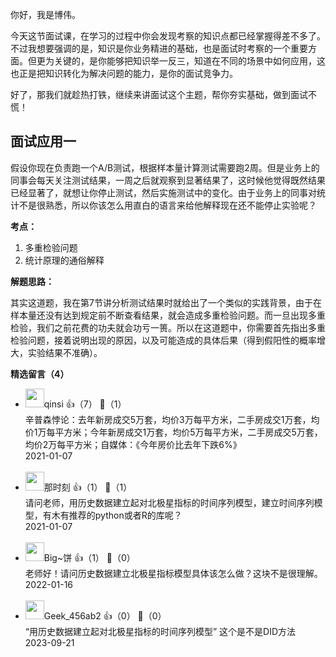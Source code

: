 你好，我是博伟。

今天这节面试课，在学习的过程中你会发现考察的知识点都已经掌握得差不多了。不过我想要强调的是，知识是你业务精进的基础，也是面试时考察的一个重要方面。但更为关键的，是你能够把知识举一反三，知道在不同的场景中如何应用，这也正是把知识转化为解决问题的能力，是你的面试竞争力。

好了，那我们就趁热打铁，继续来讲面试这个主题，帮你夯实基础，做到面试不慌！

## 面试应用一

假设你现在负责跑一个A/B测试，根据样本量计算测试需要跑2周。但是业务上的同事会每天关注测试结果，一周之后就观察到显著结果了，这时候他觉得既然结果已经显著了，就想让你停止测试，然后实施测试中的变化。由于业务上的同事对统计不是很熟悉，所以你该怎么用直白的语言来给他解释现在还不能停止实验呢？

**考点：**

1. 多重检验问题
2. 统计原理的通俗解释

**解题思路：**

其实这道题，我在第7节讲分析测试结果时就给出了一个类似的实践背景，由于在样本量还没有达到规定前不断查看结果，就会造成多重检验问题。而一旦出现多重检验，我们之前花费的功夫就会功亏一篑。所以在这道题中，你需要首先指出多重检验问题，接着说明出现的原因，以及可能造成的具体后果（得到假阳性的概率增大，实验结果不准确）。
<div><strong>精选留言（4）</strong></div><ul>
<li><img src="https://static001.geekbang.org/account/avatar/00/19/70/67/0c1359c2.jpg" width="30px"><span>qinsi</span> 👍（7） 💬（1）<div>辛普森悖论：去年新房成交5万套，均价3万每平方米，二手房成交1万套，均价1万每平方米；今年新房成交1万套，均价5万每平方米，二手房成交5万套，均价2万每平方米；自媒体：《今年房价比去年下跌6%》</div>2021-01-07</li><br/><li><img src="https://static001.geekbang.org/account/avatar/00/11/8f/cf/890f82d6.jpg" width="30px"><span>那时刻</span> 👍（1） 💬（1）<div>请问老师，用历史数据建立起对北极星指标的时间序列模型，建立时间序列模型，有木有推荐的python或者R的库呢？</div>2021-01-07</li><br/><li><img src="https://static001.geekbang.org/account/avatar/00/19/ef/a5/00408816.jpg" width="30px"><span>Big~饼</span> 👍（1） 💬（0）<div>老师好！请问历史数据建立北极星指标模型具体该怎么做？这块不是很理解。</div>2022-01-16</li><br/><li><img src="" width="30px"><span>Geek_456ab2</span> 👍（0） 💬（0）<div>“用历史数据建立起对北极星指标的时间序列模型” 这个是不是DID方法</div>2023-09-21</li><br/>
</ul>